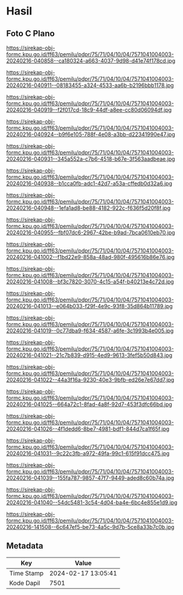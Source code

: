 # Hasil

## Foto C Plano

https://sirekap-obj-formc.kpu.go.id/ff63/pemilu/pdpr/75/71/04/10/04/7571041004003-20240216-040858--ca180324-a663-4037-9d98-d41e74f178cd.jpg

https://sirekap-obj-formc.kpu.go.id/ff63/pemilu/pdpr/75/71/04/10/04/7571041004003-20240216-040911--08183455-a324-4533-aa6b-b2196bbb1178.jpg

https://sirekap-obj-formc.kpu.go.id/ff63/pemilu/pdpr/75/71/04/10/04/7571041004003-20240216-040919--f2f017cd-18c9-44df-a8ee-cc80d06094df.jpg

https://sirekap-obj-formc.kpu.go.id/ff63/pemilu/pdpr/75/71/04/10/04/7571041004003-20240216-040924--b9f6e105-788f-4e08-a3bb-d22341990e47.jpg

https://sirekap-obj-formc.kpu.go.id/ff63/pemilu/pdpr/75/71/04/10/04/7571041004003-20240216-040931--345a552a-c7b6-4518-b67e-3f563aadbeae.jpg

https://sirekap-obj-formc.kpu.go.id/ff63/pemilu/pdpr/75/71/04/10/04/7571041004003-20240216-040938--b1cca0fb-adc1-42d7-a53a-cffedb0d32a6.jpg

https://sirekap-obj-formc.kpu.go.id/ff63/pemilu/pdpr/75/71/04/10/04/7571041004003-20240216-040948--1efa1ad8-be88-4182-922c-f636f5d20f8f.jpg

https://sirekap-obj-formc.kpu.go.id/ff63/pemilu/pdpr/75/71/04/10/04/7571041004003-20240216-040955--fbf07dc6-2967-42be-b9ad-7bca0610eb70.jpg

https://sirekap-obj-formc.kpu.go.id/ff63/pemilu/pdpr/75/71/04/10/04/7571041004003-20240216-041002--f1bd22e9-858a-48ad-980f-495616b86e76.jpg

https://sirekap-obj-formc.kpu.go.id/ff63/pemilu/pdpr/75/71/04/10/04/7571041004003-20240216-041008--bf3c7820-3070-4c15-a54f-b40213e4c72d.jpg

https://sirekap-obj-formc.kpu.go.id/ff63/pemilu/pdpr/75/71/04/10/04/7571041004003-20240216-041013--e064b033-f29f-4e9c-93f8-35d864b11789.jpg

https://sirekap-obj-formc.kpu.go.id/ff63/pemilu/pdpr/75/71/04/10/04/7571041004003-20240216-041019--0c77dba9-f634-4587-a6fe-3c1993b4e005.jpg

https://sirekap-obj-formc.kpu.go.id/ff63/pemilu/pdpr/75/71/04/10/04/7571041004003-20240216-041021--21c7b839-d915-4ed9-9613-3fef5b50d843.jpg

https://sirekap-obj-formc.kpu.go.id/ff63/pemilu/pdpr/75/71/04/10/04/7571041004003-20240216-041022--44a3f16a-9230-40e3-9bfb-ed26e7e67dd7.jpg

https://sirekap-obj-formc.kpu.go.id/ff63/pemilu/pdpr/75/71/04/10/04/7571041004003-20240216-041025--664a72c1-8fad-4a8f-92d7-453f3dfc66bd.jpg

https://sirekap-obj-formc.kpu.go.id/ff63/pemilu/pdpr/75/71/04/10/04/7571041004003-20240216-041026--4f1dedd6-8be7-4981-bdf1-844d7ca1f65f.jpg

https://sirekap-obj-formc.kpu.go.id/ff63/pemilu/pdpr/75/71/04/10/04/7571041004003-20240216-041031--9c22c3fb-a972-49fa-99c1-615f91dcc475.jpg

https://sirekap-obj-formc.kpu.go.id/ff63/pemilu/pdpr/75/71/04/10/04/7571041004003-20240216-041039--155fa787-9857-47f7-9449-aded8c60b74a.jpg

https://sirekap-obj-formc.kpu.go.id/ff63/pemilu/pdpr/75/71/04/10/04/7571041004003-20240216-041040--54dc5481-3c54-4d04-ba4e-6bc4e855e1d9.jpg

https://sirekap-obj-formc.kpu.go.id/ff63/pemilu/pdpr/75/71/04/10/04/7571041004003-20240216-141508--6c647ef5-be73-4a5c-9d7b-5ce8a33b7c0b.jpg


## Metadata

| Key        | Value               |
| ---------- | ------------------- |
| Time Stamp | 2024-02-17 13:05:41 |
| Kode Dapil | 7501                |



